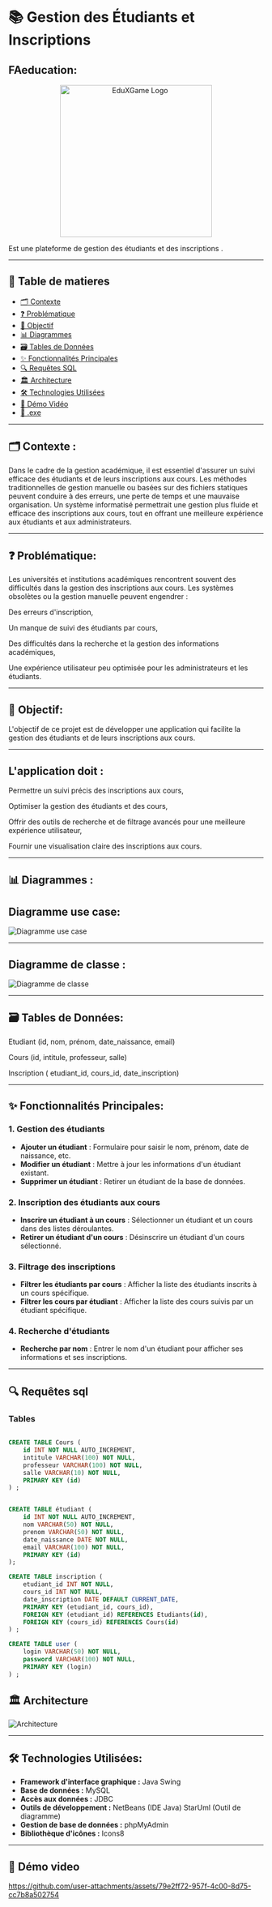 # 📚 Gestion des Étudiants et Inscriptions

## FAeducation:
<div align="center">
  <img src="src/gui/images/logo.jpg" width="300" alt="EduXGame Logo">
</div>

Est une plateforme de gestion des étudiants et des inscriptions .


---

## 📁 Table de matieres

- [🗂 Contexte](#-Contexte)
- [❓ Problématique](#-Problématique)
- [🎯 Objectif](#-Objectif)
- [📊 Diagrammes](#-Diagrammes)
- [🗃 Tables de Données](#-Tables-de-Données)
- [✨ Fonctionnalités Principales](#-Fonctionnalités-Principales)
- [🔍 Requêtes SQL](#-Requêtes-sql)
- [🏛 Architecture](#-Architecture)
- [🛠 Technologies Utilisées](#-Technologies-Utilisées)
- [🎥 Démo Vidéo](#-Démo-video)
- [📁 .exe](#-.exe)

---

## 🗂 Contexte :

Dans le cadre de la gestion académique, il est essentiel d'assurer un suivi efficace des étudiants et de leurs inscriptions aux cours. Les méthodes traditionnelles de gestion manuelle ou basées sur des fichiers statiques peuvent conduire à des erreurs, une perte de temps et une mauvaise organisation. Un système informatisé permettrait une gestion plus fluide et efficace des inscriptions aux cours, tout en offrant une meilleure expérience aux étudiants et aux administrateurs.

---
## ❓ Problématique:

Les universités et institutions académiques rencontrent souvent des difficultés dans la gestion des inscriptions aux cours. Les systèmes obsolètes ou la gestion manuelle peuvent engendrer :

Des erreurs d'inscription,

Un manque de suivi des étudiants par cours,

Des difficultés dans la recherche et la gestion des informations académiques,

Une expérience utilisateur peu optimisée pour les administrateurs et les étudiants.


---
## 🎯 Objectif:

L'objectif de ce projet est de développer une application qui facilite la gestion des étudiants et de leurs inscriptions aux cours.


---
## L'application doit :

Permettre un suivi précis des inscriptions aux cours,

Optimiser la gestion des étudiants et des cours,

Offrir des outils de recherche et de filtrage avancés pour une meilleure expérience utilisateur,

Fournir une visualisation claire des inscriptions aux cours.

---
## 📊 Diagrammes :

##  Diagramme use case:

![Diagramme use case ](diagrammeArchitectureImages/usaCase.png) 

---
##  Diagramme de classe :

![Diagramme de classe  ](diagrammeArchitectureImages/ClassDiagramme.png) 

---
## 🗃 Tables de Données:

Etudiant (id, nom, prénom, date_naissance, email)

Cours (id, intitule, professeur, salle)

Inscription ( etudiant_id, cours_id, date_inscription)


---
## ✨ Fonctionnalités Principales:

### 1. Gestion des étudiants
- **Ajouter un étudiant** : Formulaire pour saisir le nom, prénom, date de naissance, etc.
- **Modifier un étudiant** : Mettre à jour les informations d'un étudiant existant.
- **Supprimer un étudiant** : Retirer un étudiant de la base de données.

### 2. Inscription des étudiants aux cours
- **Inscrire un étudiant à un cours** : Sélectionner un étudiant et un cours dans des listes déroulantes.
- **Retirer un étudiant d'un cours** : Désinscrire un étudiant d'un cours sélectionné.

### 3. Filtrage des inscriptions
- **Filtrer les étudiants par cours** : Afficher la liste des étudiants inscrits à un cours spécifique.
- **Filtrer les cours par étudiant** : Afficher la liste des cours suivis par un étudiant spécifique.

### 4. Recherche d'étudiants
- **Recherche par nom** : Entrer le nom d'un étudiant pour afficher ses informations et ses inscriptions.


---
##  🔍 Requêtes sql 

### Tables

```sql

CREATE TABLE Cours (
    id INT NOT NULL AUTO_INCREMENT,
    intitule VARCHAR(100) NOT NULL,
    professeur VARCHAR(100) NOT NULL,
    salle VARCHAR(10) NOT NULL,
    PRIMARY KEY (id)
) ;


CREATE TABLE étudiant (
    id INT NOT NULL AUTO_INCREMENT,
    nom VARCHAR(50) NOT NULL,
    prenom VARCHAR(50) NOT NULL,
    date_naissance DATE NOT NULL,
    email VARCHAR(100) NOT NULL,
    PRIMARY KEY (id)
);

CREATE TABLE inscription (
    etudiant_id INT NOT NULL,
    cours_id INT NOT NULL,
    date_inscription DATE DEFAULT CURRENT_DATE,
    PRIMARY KEY (etudiant_id, cours_id),
    FOREIGN KEY (etudiant_id) REFERENCES Etudiants(id),
    FOREIGN KEY (cours_id) REFERENCES Cours(id)
) ;

CREATE TABLE user (
    login VARCHAR(50) NOT NULL,
    password VARCHAR(100) NOT NULL,
    PRIMARY KEY (login)
) ;
```

## 🏛  Architecture

![Architecture  ](diagrammeArchitectureImages/Architecture.png) 

---
## 🛠 Technologies Utilisées:

- **Framework d'interface graphique :** Java Swing
- **Base de données :** MySQL
- **Accès aux données :** JDBC
- **Outils de développement :**
NetBeans (IDE Java)
StarUml (Outil de diagramme)
- **Gestion de base de données :** phpMyAdmin
- **Bibliothèque d'icônes :** Icons8

---

## 🎥 Démo video 
https://github.com/user-attachments/assets/79e2ff72-957f-4c00-8d75-cc7b8a502754

